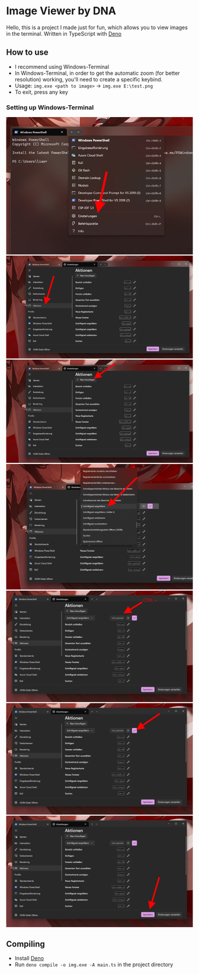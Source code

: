 # Image Viewer by DNA
Hello,
this is a project I made just for fun, which allows you to view images in the terminal. Written in TypeScript with [Deno](https://deno.land/)

## How to use
- I recommend using Windows-Terminal
- In Windows-Terminal, in order to get the automatic zoom (for better resolution) working, you'll need to create a specific keybind.
- Usage: `img.exe <path to image>` -> `img.exe E:\test.png`
- To exit, press any key

### Setting up Windows-Terminal
![Step 1](doc/1.png)
![Step 2](doc/2.png)
![Step 3](doc/3.png)
![Step 4](doc/4.png)
![Step 5](doc/5.png)
![Step 6](doc/6.png)
![Step 7](doc/7.png)

## Compiling
- Install [Deno](https://deno.land/)
- Run `deno compile -o img.exe -A main.ts` in the project directory